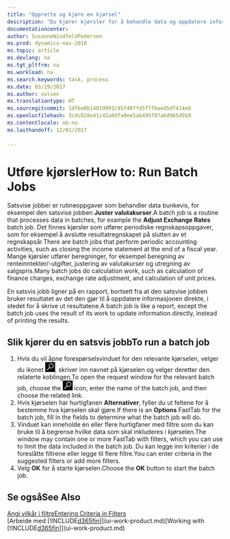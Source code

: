 ```yaml
---
title: "Opprette og kjøre en kjørsel"
description: "Du kjører kjørsler for å behandle data og oppdatere informasjon, for eksempel for å gjøre periodiske regnskapsoppgaver eller beregninger."
documentationcenter: 
author: SusanneWindfeldPedersen
ms.prod: dynamics-nav-2018
ms.topic: article
ms.devlang: na
ms.tgt_pltfrm: na
ms.workload: na
ms.search.keywords: task, process
ms.date: 03/29/2017
ms.author: solsen
ms.translationtype: HT
ms.sourcegitcommit: 1dfba8b14019991c95f40ffd5f7fbaed5df414eb
ms.openlocfilehash: 3cdc028e41c42a0dfa9ee5a6495f87a6d96545b9
ms.contentlocale: nb-no
ms.lasthandoff: 12/01/2017

---
```

# <a name="how-to-run-batch-jobs"></a><span data-ttu-id="3fb01-103">Utføre kjørsler</span><span class="sxs-lookup"><span data-stu-id="3fb01-103">How to: Run Batch Jobs</span></span>
<span data-ttu-id="3fb01-104">Satsvise jobber er rutineoppgaver som behandler data bunkevis, for eksempel den satsvise jobben **Juster valutakurser**.</span><span class="sxs-lookup"><span data-stu-id="3fb01-104">A batch job is a routine that processes data in batches, for example the **Adjust Exchange Rates** batch job.</span></span> <span data-ttu-id="3fb01-105">Det finnes kjørsler som utfører periodiske regnskapsoppgaver, som for eksempel å avslutte resultatregnskapet på slutten av et regnskapsår.</span><span class="sxs-lookup"><span data-stu-id="3fb01-105">There are batch jobs that perform periodic accounting activities, such as closing the income statement at the end of a fiscal year.</span></span> <span data-ttu-id="3fb01-106">Mange kjørsler utfører beregninger, for eksempel beregning av renteinntekter/-utgifter, justering av valutakurser og utregning av salgspris.</span><span class="sxs-lookup"><span data-stu-id="3fb01-106">Many batch jobs do calculation work, such as calculation of finance charges, exchange rate adjustment, and calculation of unit prices.</span></span>

<span data-ttu-id="3fb01-107">En satsvis jobb ligner på en rapport, bortsett fra at den satsvise jobben bruker resultatet av det den gjør til å oppdatere informasjonen direkte, i stedet for å skrive ut resultatene.</span><span class="sxs-lookup"><span data-stu-id="3fb01-107">A batch job is like a report, except the batch job uses the result of its work to update information directly, instead of printing the results.</span></span>

## <a name="to-run-a-batch-job"></a><span data-ttu-id="3fb01-108">Slik kjører du en satsvis jobb</span><span class="sxs-lookup"><span data-stu-id="3fb01-108">To run a batch job</span></span>
1. <span data-ttu-id="3fb01-109">Hvis du vil åpne forespørselsvinduet for den relevante kjørselen, velger du ikonet ![Søk etter side eller rapport](media/ui-search/search_small.png "Søk etter side eller rapport"), skriver inn navnet på kjørselen og velger deretter den relaterte koblingen.</span><span class="sxs-lookup"><span data-stu-id="3fb01-109">To open the request window for the relevant batch job, choose the ![Search for Page or Report](media/ui-search/search_small.png "Search for Page or Report icon") icon, enter the name of the batch job, and then choose the related link.</span></span>
2. <span data-ttu-id="3fb01-110">Hvis kjørselen har hurtigfanen **Alternativer**, fyller du ut feltene for å bestemme hva kjørselen skal gjøre.</span><span class="sxs-lookup"><span data-stu-id="3fb01-110">If there is an **Options** FastTab for the batch job, fill in the fields to determine what the batch job will do.</span></span>
3. <span data-ttu-id="3fb01-111">Vinduet kan inneholde én eller flere hurtigfaner med filtre som du kan bruke til å begrense hvilke data som skal inkluderes i kjørselen.</span><span class="sxs-lookup"><span data-stu-id="3fb01-111">The window may contain one or more FastTab with filters, which you can use to limit the data included in the batch job.</span></span> <span data-ttu-id="3fb01-112">Du kan legge inn kriterier i de foreslåtte filtrene eller legge til flere filtre.</span><span class="sxs-lookup"><span data-stu-id="3fb01-112">You can enter criteria in the suggested filters or add more filters.</span></span>
4. <span data-ttu-id="3fb01-113">Velg **OK** for å starte kjørselen.</span><span class="sxs-lookup"><span data-stu-id="3fb01-113">Choose the **OK** button to start the batch job.</span></span>

## <a name="see-also"></a><span data-ttu-id="3fb01-114">Se også</span><span class="sxs-lookup"><span data-stu-id="3fb01-114">See Also</span></span>
[<span data-ttu-id="3fb01-115">Angi vilkår i filtre</span><span class="sxs-lookup"><span data-stu-id="3fb01-115">Entering Criteria in Filters</span></span>](ui-enter-criteria-filters.md)  
<span data-ttu-id="3fb01-116">[Arbeide med [!INCLUDE[d365fin](includes/d365fin_md.md)]](ui-work-product.md)</span><span class="sxs-lookup"><span data-stu-id="3fb01-116">[Working with [!INCLUDE[d365fin](includes/d365fin_md.md)]](ui-work-product.md)</span></span>

